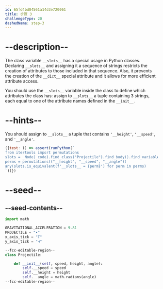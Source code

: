 ```yaml
---
id: 65fd4bd84561a14d3e720061
title: 步骤 3
challengeType: 20
dashedName: step-3
---
```


# --description--

The class variable `__slots__` has a special usage in Python classes. Declaring `__slots__` and assigning it a sequence of strings restricts the creation of attributes to those included in that sequence. Also, it prevents the creation of the `__dict__` special attribute and it allows for more efficient attribute access.

You should use the `__slots__` variable inside the class to define which attributes the class has: assign to `__slots__` a tuple containing 3 strings, each equal to one of the attribute names defined in the `__init__`.

# --hints--

You should assign to `__slots__` a tuple that contains `'__height'`, `'__speed'`, and `'__angle'`.

```js
({test: () => assert(runPython(`
from itertools import permutations
slots = _Node(_code).find_class("Projectile").find_body().find_variable("__slots__")
perms = permutations(("__height", "__speed", "__angle"))
any(slots.is_equivalent(f'__slots__ = {perm}') for perm in perms)
`))})

```

# --seed--

## --seed-contents--

```py
import math

GRAVITATIONAL_ACCELERATION = 9.81
PROJECTILE = "∙"
x_axis_tick = "T"
y_axis_tick = "⊣"

--fcc-editable-region--
class Projectile:

    def __init__(self, speed, height, angle):
        self.__speed = speed
        self.__height = height
        self.__angle = math.radians(angle)
--fcc-editable-region--
```

